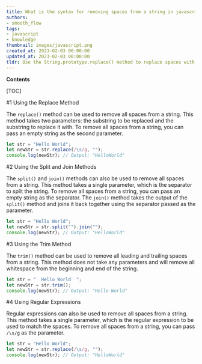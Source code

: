 ```yaml
---
title: What is the syntax for removing spaces from a string in javascript?
authors:
- smooth_flow
tags:
- javascript
- knowledge
thumbnail: images/javascript.png
created_at: 2023-02-03 00:00:00
updated_at: 2023-02-03 00:00:00
tldr: Use the String.prototype.replace() method to replace spaces with an empty string.
---
```


**Contents**

[TOC]

#1 Using the Replace Method

The `replace()` method can be used to remove all spaces from a string. This method takes two parameters: the substring to be replaced and the substring to replace it with. To remove all spaces from a string, you can pass an empty string as the second parameter.

```javascript
let str = "Hello World";
let newStr = str.replace(/\s/g, "");
console.log(newStr); // Output: "HelloWorld"
```

#2 Using the Split and Join Methods

The `split()` and `join()` methods can also be used to remove all spaces from a string. This method takes a single parameter, which is the separator to split the string. To remove all spaces from a string, you can pass an empty string as the separator. The `join()` method takes the output of the `split()` method and joins it back together using the separator passed as the parameter.

```javascript
let str = "Hello World";
let newStr = str.split("").join("");
console.log(newStr); // Output: "HelloWorld"
```

#3 Using the Trim Method

The `trim()` method can be used to remove all leading and trailing spaces from a string. This method does not take any parameters and will remove all whitespace from the beginning and end of the string.

```javascript
let str = "  Hello World  ";
let newStr = str.trim();
console.log(newStr); // Output: "Hello World"
```

#4 Using Regular Expressions

Regular expressions can also be used to remove all spaces from a string. This method takes a single parameter, which is the regular expression to be used to match the spaces. To remove all spaces from a string, you can pass `/\s/g` as the parameter.

```javascript
let str = "Hello World";
let newStr = str.replace(/\s/g, "");
console.log(newStr); // Output: "HelloWorld"
```
